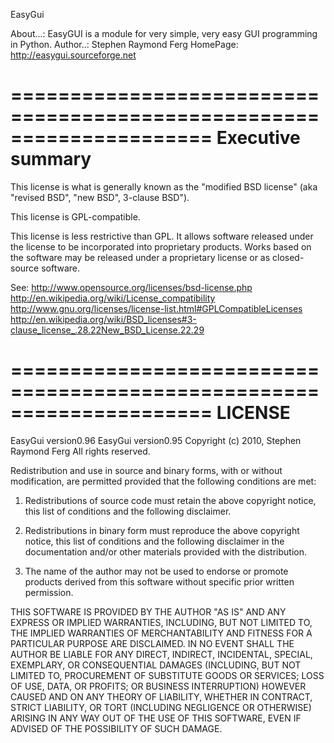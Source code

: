 EasyGui 

About...: EasyGUI is a module for very simple, very easy GUI programming in Python. 
Author..: Stephen Raymond Ferg
HomePage: http://easygui.sourceforge.net 

=====================================================================
Executive summary
=====================================================================

This license is what is generally known as the "modified BSD license"
(aka "revised BSD", "new BSD", 3-clause BSD").

This license is GPL-compatible.

This license is less restrictive than GPL. It allows software released under 
the license to be incorporated into proprietary products. Works based on the 
software may be released under a proprietary license or as closed-source software.

See:
http://www.opensource.org/licenses/bsd-license.php
http://en.wikipedia.org/wiki/License_compatibility
http://www.gnu.org/licenses/license-list.html#GPLCompatibleLicenses
http://en.wikipedia.org/wiki/BSD_licenses#3-clause_license_.28.22New_BSD_License.22.29

=====================================================================
LICENSE  
=====================================================================

EasyGui version0.96
EasyGui version0.95
Copyright (c) 2010, Stephen Raymond Ferg
All rights reserved.

Redistribution and use in source and binary forms, with or without modification, 
are permitted provided that the following conditions are met:

1. Redistributions of source code must retain the above copyright notice, this 
list of conditions and the following disclaimer. 

2. Redistributions in binary form must reproduce the above copyright notice, 
this list of conditions and the following disclaimer in the documentation and/or 
other materials provided with the distribution. 

3. The name of the author may not be used to endorse or promote products derived 
from this software without specific prior written permission. 

THIS SOFTWARE IS PROVIDED BY THE AUTHOR "AS IS" AND ANY EXPRESS OR IMPLIED 
WARRANTIES, INCLUDING, BUT NOT LIMITED TO, THE IMPLIED WARRANTIES OF 
MERCHANTABILITY AND FITNESS FOR A PARTICULAR PURPOSE ARE DISCLAIMED. IN NO EVENT 
SHALL THE AUTHOR BE LIABLE FOR ANY DIRECT, INDIRECT, INCIDENTAL, SPECIAL, 
EXEMPLARY, OR CONSEQUENTIAL DAMAGES (INCLUDING, BUT NOT LIMITED TO, PROCUREMENT 
OF SUBSTITUTE GOODS OR SERVICES; LOSS OF USE, DATA, OR PROFITS; OR BUSINESS 
INTERRUPTION) HOWEVER CAUSED AND ON ANY THEORY OF LIABILITY, WHETHER IN 
CONTRACT, STRICT LIABILITY, OR TORT (INCLUDING NEGLIGENCE OR OTHERWISE) ARISING 
IN ANY WAY OUT OF THE USE OF THIS SOFTWARE, EVEN IF ADVISED OF THE POSSIBILITY 
OF SUCH DAMAGE.